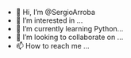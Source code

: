 - 👋 Hi, I’m @SergioArroba
- 👀 I’m interested in ...
- 🌱 I’m currently learning Python...
- 💞️ I’m looking to collaborate on ...
- 📫 How to reach me ...

<!---
SergioArroba/SergioArroba is a ✨ special ✨ repository because its `README.md` (this file) appears on your GitHub profile.
You can click the Preview link to take a look at your changes.
--->
